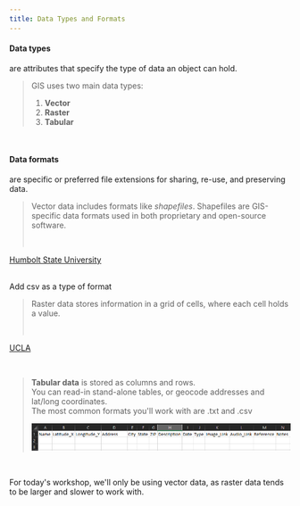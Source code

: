 ```yaml
---
title: Data Types and Formats
---
```

<html>
  
<h4>Data types</h4> are attributes that specify the type of data an object can hold.</html>

<br>

> GIS uses two main data types:<br>
> 1) **Vector**<br>
> 2) **Raster** <br>
> 3) **Tabular**

<br>

<html><h4>Data formats</h4> are specific or preferred file extensions for sharing, re-use, and preserving data. </html>

<br>

> Vector data includes formats like *shapefiles*. Shapefiles are GIS-specific data formats used in both proprietary and open-source software. 
> 
> <html><img src="https://raw.githubusercontent.com/nulib-ds/arcgis_online/gh-pages/img/vector_examples.png" alt txt="vector example"></html>
<h7><a href="https://gsp.humboldt.edu/olm/Lessons/GIS/08%20Rasters/RasterToVector.html">Humbolt State University</a></h7>

<br> Add csv as a type of format

> Raster data stores information in a grid of cells, where each cell holds a value.
> 
> <html><img src="https://raw.githubusercontent.com/nulib-ds/arcgis_online/gh-pages/img/raster_examples.png" alt txt="raster example"></html>
<h7><a href="https://ucladataguides.readthedocs.io/en/latest/working_with_mapping/agol.html">UCLA</a></h7>

<br>


> **Tabular data** is stored as columns and rows. 
> <br>
> You can read-in stand-alone tables, or geocode addresses and lat/long coordinates. 
> <br>
> The most common formats you'll work with are .txt and .csv 
> 
> 
> <html><img src="https://raw.githubusercontent.com/nulib-ds/qgis/gh-pages/img/csv_template.png" alt txt="csv format"></html>

<br>

<html>
  
For today's workshop, we'll only be using vector data, as raster data tends to be larger and slower to work with. 
